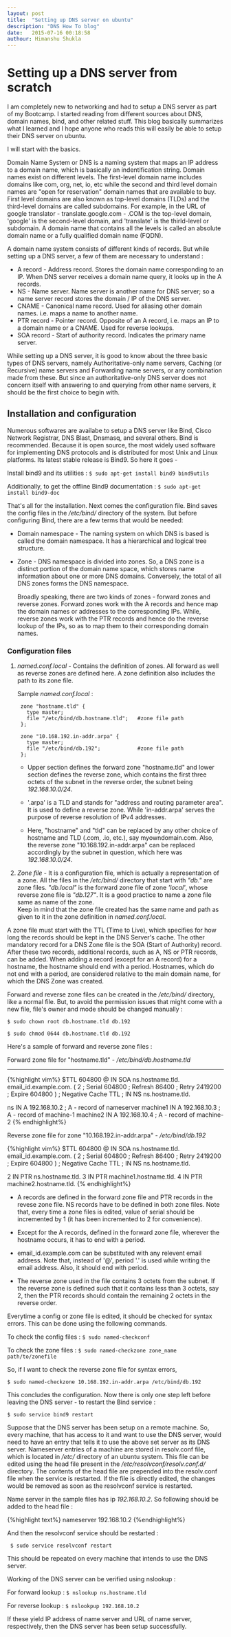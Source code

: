 ```yaml
---
layout: post
title:  "Setting up DNS server on ubuntu"
description: "DNS How To blog"
date:   2015-07-16 00:18:58
authour: Himanshu Shukla
---
```

# Setting up a DNS server from scratch

I am completely new to networking and had to setup a DNS server as part
of my Bootcamp. I started reading from different sources about DNS,
domain names, bind, and other related stuff. This blog basically
summarizes what I learned and I hope anyone who reads this will easily be able to
setup their DNS server on ubuntu.

I will start with the basics.

Domain Name System or DNS is a naming system that maps
an IP address to a domain name, which is basically an indentification
string. Domain names exist on different levels. The first-level domain
name includes domains like com, org, net, io, etc while the second and
third level domain names are "open for reservation" domain names that
are available to buy. First level domains are also known as top-level domains (TLDs) and the third-level domains are called subdomains.
For example, in the URL of google translator -
translate.google.com - .COM is the top-level domain, 'google' is the
second-level domain, and 'translate' is the thirld-level or subdomain.
A domain name that contains all the levels is called an absolute domain name or a fully qualified domain name (FQDN).

A domain name system consists of different kinds of records. But while
setting up a DNS server, a few of them are necessary to understand :

+ A record - Address record. Stores the domain name corresponding to an
IP. When DNS server receives a domain name query, it looks up in the A
records.
+ NS - Name server. Name server is another name for DNS server; so a
name server record stores the domain / IP of the DNS server.
+ CNAME - Canonical name record. Used for aliasing other domain names.
i.e. maps a name to another name.
+ PTR record - Pointer record. Opposite of an A record, i.e. maps an IP to a domain name or a CNAME. Used for reverse lookups.
+ SOA record - Start of authority record. Indicates the primary name
server.

While setting up a DNS server, it is good to know about the three
basic types of DNS servers, namely Authoritative-only name servers, Caching (or Recursive)
name servers and Forwarding name servers, or any combination made
from these. But since an authoritative-only DNS server does not concern
itself with answering to and querying from other name servers, it should
be the first choice to begin with.



## Installation and configuration

Numerous softwares are availabe to setup a DNS server like Bind, Cisco
Network Registrar, DNS Blast, Dnsmasq, and several others. Bind is
recommended. Because it is open source, the most widely used software
for implementing DNS protocols and is distributed for most Unix and
Linux platforms. Its latest stable release is Bind9. So here it goes -

Install bind9 and its utilities :
`$ sudo apt-get install bind9 bind9utils`

Additionally, to get the offline Bind9 documentation :
`$ sudo apt-get install bind9-doc`

That's all for the installation. Next comes the configuration file.
Bind saves the config files in the _/etc/bind/_ directory of the system.
But before configuring Bind, there are a few terms that would be needed:

+ Domain namespace - The naming system on which DNS is based is called the domain namespace. It has a hierarchical and logical tree structure.

+ Zone - DNS namespace is divided into zones. So, a DNS zone is a distinct portion of the domain name space, which stores name information about one or more DNS domains. Conversely, the total of all DNS zones forms the DNS namespace.

  Broadly speaking, there are two kinds of zones - forward zones and reverse zones. Forward zones work with the A records and hence map the domain names or addresses to the corresponding IPs. While, reverse zones work with the PTR records and hence do the reverse lookup of the IPs, so as to map them to their corresponding domain names.

### Configuration files

1. *named.conf.local* - Contains the definition of zones. All forward as
well as reverse zones are defined here. A zone definition also includes the
path to its zone file.

   Sample _named.conf.local_ :

        zone "hostname.tld" {
          type master;
          file "/etc/bind/db.hostname.tld";   #zone file path
        };

        zone "10.168.192.in-addr.arpa" {
          type master;
          file "/etc/bind/db.192";            #zone file path
        };


   + Upper section defines the forward zone "hostname.tld" and lower section
   defines the reverse zone, which contains the first three octets of the
   subnet in the reverse order, the subnet being _192.168.10.0/24_.

   + '.arpa' is a TLD and stands for "address and routing parameter area". It
   is used to define a reverse zone. While 'in-addr.arpa' serves the purpose of reverse
   resolution of IPv4 addresses.

   + Here, "hostname" and "tld" can be replaced by any other choice of hostname
   and TLD (.com, .io, etc.), say myowndomain.com. Also, the reverse zone
   "10.168.192.in-addr.arpa" can be replaced accordingly by the subnet in question,
   which here was _192.168.10.0/24_.


2. *Zone file* - It is a configuration file, which is actually a representation of a zone. All the files in the _/etc/bind/_ directory that start with _"db."_ are zone files. _"db.local"_ is the forward zone file of zone _'local'_, whose reverse zone file is _"db.127"_. It is a good practice to name a zone file same as name of the zone.  
Keep in mind that the zone file created has the same name and path as
given to it in the zone definition in _named.conf.local_.


A zone file must start with the TTL (Time to Live), which specifies for how long the records should be kept in the DNS Server's cache. The other mandatory record for a DNS Zone file is the SOA (Start of Authority) record.
After these two records, additional records, such as A, NS or PTR records, can be added.
When adding a record (except for an A record) for a hostname, the hostname should end with a period. Hostnames, which do not end with a period, are considered relative to the main domain name, for which the DNS Zone was created.

Forward and reverse zone files can be created in the _/etc/bind/_
directory, like a normal file. But, to avoid the permission issues that
might come with a new file, file's owner and mode should be
changed manually :

`$ sudo chown root db.hostname.tld db.192`

`$ sudo chmod 0644 db.hostname.tld db.192`

Here's a sample of forward and reverse zone files :


Forward zone file for "hostname.tld" - _/etc/bind/db.hostname.tld_

--------------------------------------------------------------------------
{%highlight vim%}
$TTL	604800
@	IN	SOA	ns.hostname.tld. 	email_id.example.com. (
			      2		; Serial
			 604800		; Refresh
			  86400		; Retry
			2419200		; Expire
			 604800 )	; Negative Cache TTL
;
             IN   NS	ns.hostname.tld.

ns           IN   A	  192.168.10.2  	; A - record of nameserver
machine1     IN   A	  192.168.10.3		; A - record of machine-1
machine2     IN   A	  192.168.10.4		; A - record of machine-2
{% endhighlight%}

Reverse zone file for zone "10.168.192.in-addr.arpa" -
_/etc/bind/db.192_

{%highlight vim%}
$TTL	604800
@	IN	SOA	ns.hostname.tld. 	email_id.example.com. (
			      2		; Serial
			 604800		; Refresh
			  86400		; Retry
			2419200		; Expire
			 604800 )	; Negative Cache TTL
;
	  IN	NS	  ns.hostname.tld.

2	  IN	PTR	  ns.hostname.tld.
3	  IN	PTR	  machine1.hostname.tld.
4	  IN	PTR	  machine2.hostname.tld.
{% endhighlight%}

+ A records are defined in the forward zone file and PTR records in the
revese zone file. NS records have to be defined in both zone files.
Note that, every time a zone files is edited, value of serial should be
incremented by 1 (it has been incremented to 2 for convenience).

+ Except for the A records, defined in the forward zone file, wherever the
hostname occurs, it has to end with a period.

+ email_id.example.com can be substituted with any relevent email address. Note that, instead of '@', period '.' is used while writing the email address. Also, it should end with period.

+ The reverse zone used in the file contains 3 octets from the subnet.
If the reverse zone is defined such that it contains less than 3 octets,
say 2, then the PTR records should contain the remaining 2 octets in
the reverse order.

Everytime a config or zone file is edited, it should be checked for syntax errors. This can be
done using the following commands.

To check the config files : `$ sudo named-checkconf`

To check the zone files : `$ sudo named-checkzone zone_name path/to/zonefile`

So, if I want to check the reverse zone file for syntax errors,

`$ sudo named-checkzone 10.168.192.in-addr.arpa /etc/bind/db.192`

This concludes the configuration. Now there is only one step left before
leaving the DNS server - to restart the Bind service :

`$ sudo service bind9 restart`

Suppose that the DNS server has been setup on a remote machine. So,
every machine, that has access to it and want to use the DNS server, would need to have an entry that
tells it to use the above set server as its DNS server. Nameserver
entries of a machine are stored in resolv.conf file, which is located in
_/etc/_ directory of an ubuntu system. This file can be edited using the head
file present in the _/etc/resolvconf/resolv.conf.d/_ directory. The contents of the head file are prepended into
the resolv.conf file when the service is restarted. If the file is directly edited, the changes would be removed as soon as the resolvconf service is restarted.

Name server in the sample files has ip _192.168.10.2_. So following
should be added to the head file :

{%highlight text%} nameserver  192.168.10.2 {%endhighlight%}

And then the resolvconf service should be restarted :

` $ sudo service resolvconf restart`

This should be repeated on every machine that intends to use the DNS
server.

Working of the DNS server can be verified using nslookup :

For forward lookup : `$ nslookup ns.hostname.tld`

For reverse lookup : `$ nslookpup 192.168.10.2`

If these yield IP address of name server and URL of name server,
respectively, then the DNS server has been setup successfully.
